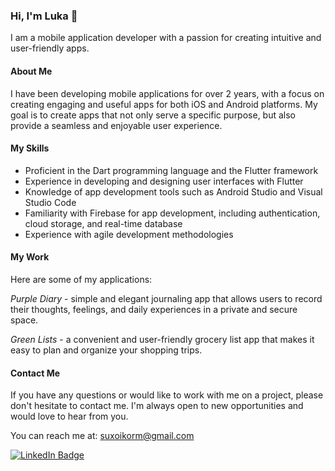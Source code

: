 ### Hi, I'm Luka 👋

I am a mobile application developer with a passion for creating intuitive and user-friendly apps.

#### About Me
I have been developing mobile applications for over 2 years, with a focus on creating engaging and useful apps for both iOS and Android platforms. My goal is to create apps that not only serve a specific purpose, but also provide a seamless and enjoyable user experience.

#### My Skills
- Proficient in the Dart programming language and the Flutter framework
- Experience in developing and designing user interfaces with Flutter
- Knowledge of app development tools such as Android Studio and Visual Studio Code
- Familiarity with Firebase for app development, including authentication, cloud storage, and real-time database
- Experience with agile development methodologies

#### My Work
Here are some of my applications:

*Purple Diary* - simple and elegant journaling app that allows users to record their thoughts, feelings, and daily experiences in a private and secure space.

*Green Lists* - a convenient and user-friendly grocery list app that makes it easy to plan and organize your shopping trips. 

#### Contact Me
If you have any questions or would like to work with me on a project, please don't hesitate to contact me. I'm always open to new opportunities and would love to hear from you.

You can reach me at: suxoikorm@gmail.com

[![LinkedIn Badge](https://img.shields.io/badge/LinkedIn-Profile-informational?style=flat&logo=linkedin&logoColor=white&color=0D76A8)](https://www.linkedin.com/in/luka-katsadze/)


